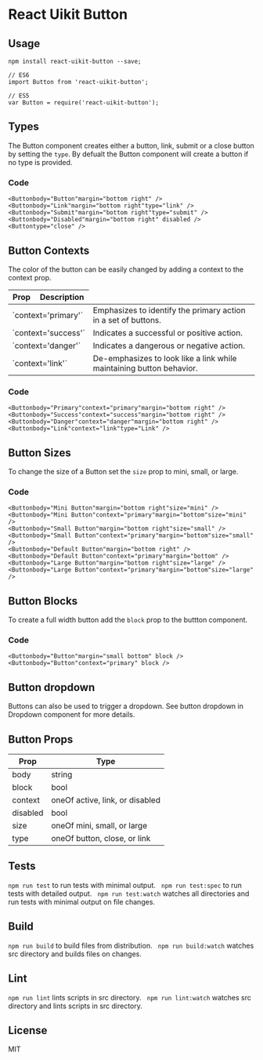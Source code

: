 # React Uikit Button



## Usage

    npm install react-uikit-button --save;

    // ES6
    import Button from 'react-uikit-button';

    // ES5
    var Button = require('react-uikit-button');

## Types

<span>The Button component creates either a button, link, submit or a close button by setting the `type`. By defualt the Button component will create a button if no type is provided.</span>


### Code

    <Buttonbody="Button"margin="bottom right" />
    <Buttonbody="Link"margin="bottom right"type="link" />
    <Buttonbody="Submit"margin="bottom right"type="submit" />
    <Buttonbody="Disabled"margin="bottom right" disabled />
    <Buttontype="close" />

## Button Contexts

<span>The color of the button can be easily changed by adding a context to the context prop.</span>

<table class="uk-table">

<thead>

<tr>

<th>Prop</th>

<th>Description</th>

</tr>

</thead>

<tbody>

<tr>

<td colspan="2">`context='primary'`</td>

<td>Emphasizes to identify the primary action in a set of buttons.</td>

</tr>

<tr>

<td colspan="2">`context='success'`</td>

<td>Indicates a successful or positive action.</td>

</tr>

<tr>

<td colspan="2">`context='danger'`</td>

<td>Indicates a dangerous or negative action.</td>

</tr>

<tr>

<td colspan="2">`context='link'`</td>

<td>De-emphasizes to look like a link while maintaining button behavior.</td>

</tr>

</tbody>

</table>



### Code

    <Buttonbody="Primary"context="primary"margin="bottom right" />
    <Buttonbody="Success"context="success"margin="bottom right" />
    <Buttonbody="Danger"context="danger"margin="bottom right" />
    <Buttonbody="Link"context="link"type="Link" />

## Button Sizes

<span>To change the size of a Button set the `size` prop to mini, small, or large.</span>


### Code

    <Buttonbody="Mini Button"margin="bottom right"size="mini" />
    <Buttonbody="Mini Button"context="primary"margin="bottom"size="mini" />
    <Buttonbody="Small Button"margin="bottom right"size="small" />
    <Buttonbody="Small Button"context="primary"margin="bottom"size="small" />
    <Buttonbody="Default Button"margin="bottom right" />
    <Buttonbody="Default Button"context="primary"margin="bottom" />
    <Buttonbody="Large Button"margin="bottom right"size="large" />
    <Buttonbody="Large Button"context="primary"margin="bottom"size="large" />

## Button Blocks

<span>To create a full width button add the `block` prop to the buttton component.</span>


### Code

    <Buttonbody="Button"margin="small bottom" block />
    <Buttonbody="Button"context="primary" block />

## Button dropdown

<span>Buttons can also be used to trigger a dropdown. See button dropdown in Dropdown component for more details.</span>

## Button Props



<table class="uk-table">

<thead>

<tr>

<th>Prop</th>

<th>Type</th>

</tr>

</thead>

<tbody>

<tr>

<td colspan="1">body</td>

<td>string</td>

</tr>

<tr>

<td colspan="1">block</td>

<td>bool</td>

</tr>

<tr>

<td colspan="1">context</td>

<td>oneOf active, link, or disabled</td>

</tr>

<tr>

<td colspan="1">disabled</td>

<td>bool</td>

</tr>

<tr>

<td colspan="1">size</td>

<td>oneOf mini, small, or large</td>

</tr>

<tr>

<td colspan="1">type</td>

<td>oneOf button, close, or link</td>

</tr>

</tbody>

</table>

## Tests

`npm run test` to run tests with minimal output.  
`npm run test:spec` to run tests with detailed output.  
`npm run test:watch` watches all directories and run tests with minimal output on file changes.  

## Build
`npm run build` to build files from distribution.  
`npm run build:watch` watches src directory and builds files on changes.  

## Lint
`npm run lint` lints scripts in src directory.  
`npm run lint:watch` watches src directory and lints scripts in src directory.  

## License
MIT